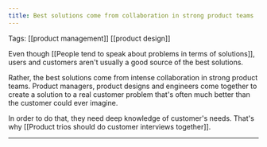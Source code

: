 ```yaml
---
title: Best solutions come from collaboration in strong product teams
---
```

Tags: [[product management]] [[product design]]

Even though [[People tend to speak about problems in terms of solutions]], users and customers aren't usually a good source of the best solutions.

Rather, the best solutions come from intense collaboration in strong product teams. Product managers, product designs and engineers come together to create a solution to a real customer problem that's often much better than the customer could ever imagine.

In order to do that, they need deep knowledge of customer's needs. That's why [[Product trios should do customer interviews together]].

---